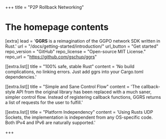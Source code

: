 +++
title = "P2P Rollback Networking"

# The homepage contents
[extra]
lead = '<b>GGRS</b> is a reimagination of the GGPO network SDK written in Rust.'
url = "/docs/getting-started/introduction/"
url_button = "Get started"
repo_version = "GitHub"
repo_license = "Open-source MIT License."
repo_url = "https://github.com/gschup/ggrs"

[[extra.list]]
title = "100% safe, stable Rust"
content = 'No build complications, no linking errors. Just add ggrs into your Cargo.toml dependencies.'

[[extra.list]]
title = "Simple and Sane Control Flow"
content = 'The callback-style API from the original library has been replaced with a much saner, simpler control flow. Instead of registering callback functions, GGRS returns a list of requests for the user to fulfill.'

[[extra.list]]
title = "Platform Independency"
content = 'Using Rusts UDP Sockets, the implementation is independent from any OS-specific code. Both IPv4 and IPv6 are naturally supported.'

+++
